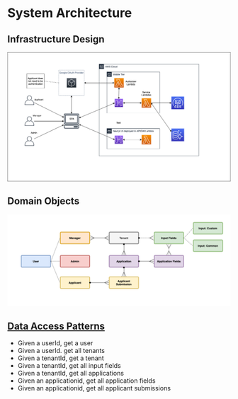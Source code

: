 # System Architecture

## Infrastructure Design

![include](../assets/images/infrastructure-design.png)

## Domain Objects

![include](../assets/images/domain-objects.png)

## [Data Access Patterns](#data-access-patterns)

- Given a userId, get a user
- Given a userId. get all tenants
- Given a tenantId, get a tenant
- Given a tenantId, get all input fields
- Given a tenantId, get all applications
- Given an applicationid, get all application fields
- Given an applicationid, get all applicant submissions
